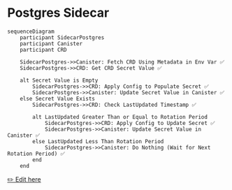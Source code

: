 # Postgres Sidecar

```mermaid
sequenceDiagram
    participant SidecarPostgres
    participant Canister
    participant CRD

    SidecarPostgres->>Canister: Fetch CRD Using Metadata in Env Var ✅
    SidecarPostgres->>CRD: Get CRD Secret Value ✅

    alt Secret Value is Empty
        SidecarPostgres->>CRD: Apply Config to Populate Secret ✅
        SidecarPostgres->>Canister: Update Secret Value in Canister ✅
    else Secret Value Exists
        SidecarPostgres->>CRD: Check LastUpdated Timestamp ✅

        alt LastUpdated Greater Than or Equal to Rotation Period
            SidecarPostgres->>CRD: Apply Config to Update Secret ✅
            SidecarPostgres->>Canister: Update Secret Value in Canister ✅
        else LastUpdated Less Than Rotation Period
            SidecarPostgres->>Canister: Do Nothing (Wait for Next Rotation Period) ✅
        end
    end
```

[✏️ Edit here](https://mermaid.live/edit#pako:eNqtVMFu2kAQ_ZXRnlrJRdjgGnyIVAHNJYkQJKlU-TKyB1jF3nV2xxUUcexf5Ov6JV1jIEDSRpHq03rnzZv3nnZ3LVKdkYiFpceKVEpDiXODRaLAfSUalqksUTFMZUYpmrG2PDdkXwIGqKRlMq9UJsNENdtnLJ8uLvZtMXwlThc1GO6sVHO4JsYMGUEqGKkfcI8Gfj_9-ivRZBjDJW3HwZRS45b3mFfUNDVtmPNpTVoYFSWvmvI_mL-UZb6CgVYzOQfWMNZllSPTnu6g7C2bd2V21LZToQ7xPRNRbs9go6WD2DelDhaUPsAVWm5mZXArC7KMRXmcxT6PY-ClIaxF3C5QgTYweqwwr-1ONCNLrWBMRursmeEdkZ06Pwnsv4V2CO7Y1RVZ21h6r42DgKGGG82L-lx--IaSYebSuaEln1N-PNOidkPcQniiIFOgzNyFW9fbieAFFZSI2C0zNA-JSNTG4bBiPV2pVMRsKvJEtXWyu5winqGz6Al3u75rXexB7lfEa7EUsd_tt_r9bhiFfi_oRVEYemLltv2WH3WDKGhH3V47CjudjSd-bhnarZ4fBu3QDz_32h2_4weeoEyyNtfNA7F9J_ZCRttKM3fzB-yMamY)
